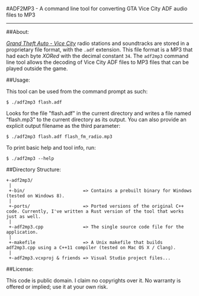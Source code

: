 #ADF2MP3 - A command line tool for converting GTA Vice City ADF audio files to MP3

----

##About:

[*Grand Theft Auto - Vice City*][1] radio stations and soundtracks are stored in a proprietary file format,
with the `.adf` extension. This file format is a MP3 that had each byte *XORed* with
the decimal constant `34`. The `adf2mp3` command line tool allows the decoding of Vice City
ADF files to MP3 files that can be played outside the game.

##Usage:

This tool can be used from the command prompt as such:

    $ ./adf2mp3 flash.adf

Looks for the file "flash.adf" in the current directory and writes a
file named "flash.mp3" to the current directory as its output. You can
also provide an explicit output filename as the third parameter:

    $ ./adf2mp3 flash.adf flash_fm_radio.mp3

To print basic help and tool info, run:

    $ ./adf2mp3 --help

##Directory Structure:

    +-adf2mp3/
     |
     +-bin/                      => Contains a prebuilt binary for Windows (tested on Windows 8).
     |
     +-ports/                    => Ported versions of the original C++ code. Currently, I've written a Rust version of the tool that works just as well.
     |
     +-adf2mp3.cpp               => The single source code file for the application.
     |
     +-makefile                  => A Unix makefile that builds adf2mp3.cpp using a C++11 compiler (tested on Mac OS X / Clang).
     |
     +-adf2mp3.vcxproj & friends => Visual Studio project files...

##License:

This code is public domain. I claim no copyrights over it.
No warranty is offered or implied; use it at your own risk.

[1]: http://en.wikipedia.org/wiki/Grand_Theft_Auto%3A_Vice_City


